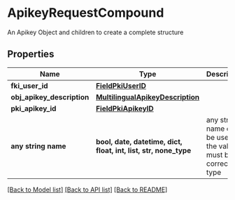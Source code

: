 # ApikeyRequestCompound

An Apikey Object and children to create a complete structure

## Properties
Name | Type | Description | Notes
------------ | ------------- | ------------- | -------------
**fki_user_id** | [**FieldPkiUserID**](FieldPkiUserID.md) |  | 
**obj_apikey_description** | [**MultilingualApikeyDescription**](MultilingualApikeyDescription.md) |  | 
**pki_apikey_id** | [**FieldPkiApikeyID**](FieldPkiApikeyID.md) |  | [optional] 
**any string name** | **bool, date, datetime, dict, float, int, list, str, none_type** | any string name can be used but the value must be the correct type | [optional]

[[Back to Model list]](../README.md#documentation-for-models) [[Back to API list]](../README.md#documentation-for-api-endpoints) [[Back to README]](../README.md)


